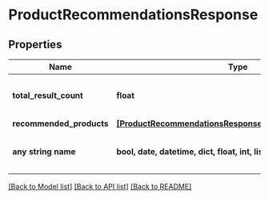 # ProductRecommendationsResponse


## Properties
Name | Type | Description | Notes
------------ | ------------- | ------------- | -------------
**total_result_count** | **float** | The total number of recommendations in the response. | [optional] 
**recommended_products** | [**[ProductRecommendationsResponseRecommendedProducts]**](ProductRecommendationsResponseRecommendedProducts.md) |  | [optional] 
**any string name** | **bool, date, datetime, dict, float, int, list, str, none_type** | any string name can be used but the value must be the correct type | [optional]

[[Back to Model list]](../README.md#documentation-for-models) [[Back to API list]](../README.md#documentation-for-api-endpoints) [[Back to README]](../README.md)


